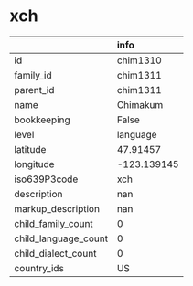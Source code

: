 # xch
|                      | info        |
|:---------------------|:------------|
| id                   | chim1310    |
| family_id            | chim1311    |
| parent_id            | chim1311    |
| name                 | Chimakum    |
| bookkeeping          | False       |
| level                | language    |
| latitude             | 47.91457    |
| longitude            | -123.139145 |
| iso639P3code         | xch         |
| description          | nan         |
| markup_description   | nan         |
| child_family_count   | 0           |
| child_language_count | 0           |
| child_dialect_count  | 0           |
| country_ids          | US          |